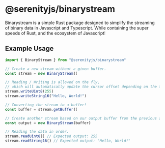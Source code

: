 # @serenityjs/binarystream

Binarystream is a simple Rust package designed to simplify the streaming of binary data in Javascript and Typescript. While containing the super speeds of Rust, and the ecosystem of Javascript!

## Example Usage

```ts
import { BinaryStream } from "@serenityjs/binarystream"

// Create a new stream without a given buffer.
const stream = new BinaryStream()

// Reading / Writing is allowed on the fly,
// which will automatically update the cursor offset depending on the type of call.
stream.writeUint8(255)
stream.writeString16("Hello, World!")

// Converting the stream to a buffer!
const buffer = stream.getBuffer()

// Create another stream based on our output buffer from the previous stream.
const output = new BinaryStream(buffer)

// Reading the data in order.
stream.readUint8() // Expected output: 255
stream.readString16() // Expected output: "Hello, World!"

```